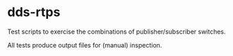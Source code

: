 # dds-rtps
Test scripts to exercise the combinations of publisher/subscriber switches.

All tests produce output files for (manual) inspection.


